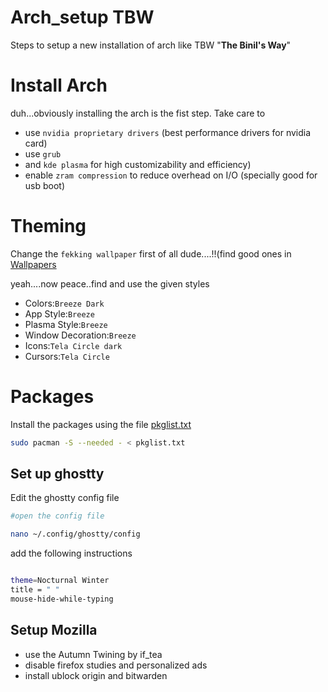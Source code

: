 # Arch_setup TBW
Steps to setup a new installation of arch like TBW "**The Binil's Way**"


# Install Arch
duh...obviously installing the arch is the fist step. Take care to
* use `nvidia proprietary drivers` (best performance drivers for nvidia card)
* use `grub` 
* and `kde plasma` for high customizability and efficiency)
* enable `zram compression` to reduce overhead on I/O (specially good for usb boot)

# Theming
Change the `fekking wallpaper` first of all dude....!!(find good ones in [Wallpapers](https://github.com/bin1l/Arch_setup/tree/main/Pictures/Wallpapers)

yeah....now peace..find and use the given styles
* Colors:`Breeze Dark`
* App Style:`Breeze`
* Plasma Style:`Breeze`
* Window Decoration:`Breeze`
* Icons:`Tela Circle dark`
* Cursors:`Tela Circle`

# Packages
Install the packages using the file [pkglist.txt](https://github.com/bin1l/Arch_setup/blob/main/pkglist.txt)
``` bash
sudo pacman -S --needed - < pkglist.txt
```
## Set up ghostty
Edit the ghostty config file
```bash
#open the config file

nano ~/.config/ghostty/config
```

add the following instructions
```bash

theme=Nocturnal Winter
title = " "
mouse-hide-while-typing
```
## Setup Mozilla
* use the Autumn Twining by if_tea
* disable firefox studies and personalized ads
* install ublock origin and bitwarden







